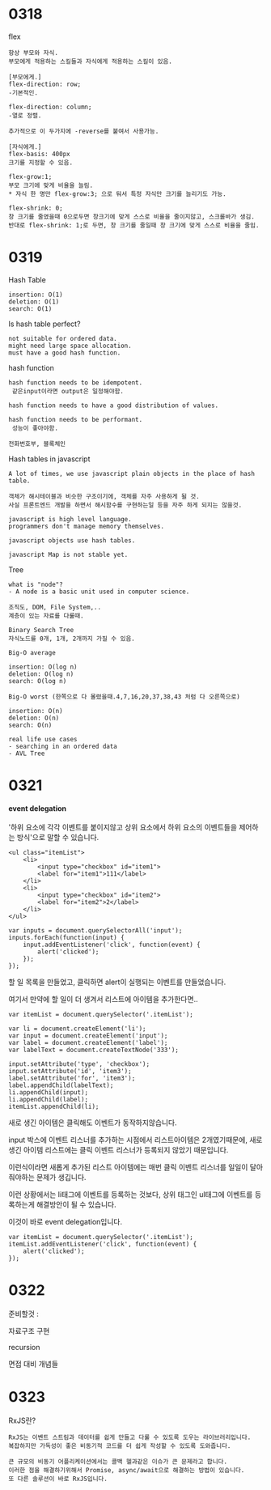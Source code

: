 <h1>
  0318
</h1>

flex

~~~
항상 부모와 자식.
부모에게 적용하는 스킬들과 자식에게 적용하는 스킬이 있음.

[부모에게.]
flex-direction: row;
-기본적인.

flex-direction: column;
-열로 정렬.

추가적으로 이 두가지에 -reverse를 붙여서 사용가능.

[자식에게.]
flex-basis: 400px
크기를 지정할 수 있음.

flex-grow:1;
부모 크기에 맞게 비율을 늘림.
* 자식 한 명만 flex-grow:3; 으로 둬서 특정 자식만 크기를 늘리기도 가능.

flex-shrink: 0;
창 크기를 줄였을때 0으로두면 창크기에 맞게 스스로 비율을 줄이지않고, 스크롤바가 생김.
반대로 flex-shrink: 1;로 두면, 창 크기를 줄일때 창 크기에 맞게 스스로 비율을 줄임.
~~~



<h1>
  0319
</h1>

Hash Table

```
insertion: O(1)
deletion: O(1)
search: O(1)
```

Is hash table perfect?

```
not suitable for ordered data.
might need large space allocation.
must have a good hash function.
```

hash function

```
hash function needs to be idempotent.
 같은input이라면 output은 일정해야함.

hash function needs to have a good distribution of values.

hash function needs to be performant.
 성능이 좋아야함.

```

```
전화번호부, 블록체인
```

Hash tables in javascript

```
A lot of times, we use javascript plain objects in the place of hash table.

객체가 해시테이블과 비슷한 구조이기에, 객체를 자주 사용하게 될 것.
사실 프론트엔드 개발을 하면서 해시함수를 구현하는일 등을 자주 하게 되지는 않을것.

javascript is high level language.
programmers don't manage memory themselves.

javascript objects use hash tables.

javascript Map is not stable yet.
```



Tree

```
what is "node"?
- A node is a basic unit used in computer science.
```

```
조직도, DOM, File System,..
계층이 있는 자료를 다룰때.
```

```
Binary Search Tree
자식노드를 0개, 1개, 2개까지 가질 수 있음.

Big-O average

insertion: O(log n)
deletion: O(log n)
search: O(log n)

Big-O worst (한쪽으로 다 몰렸을때.4,7,16,20,37,38,43 처럼 다 오른쪽으로)

insertion: O(n)
deletion: O(n)
search: O(n)
```

```
real life use cases
- searching in an ordered data
- AVL Tree
```



<h1>
  0321
</h1>



<h4>
    event delegation
</h4>

'하위 요소에 각각 이벤트를 붙이지않고 상위 요소에서 하위 요소의 이벤트들을 제어하는 방식'으로 말할 수 있습니다.

```
<ul class="itemList">
	<li>
		<input type="checkbox" id="item1">
		<label for="item1">111</label>
	</li>
	<li>
		<input type="checkbox" id="item2">
		<label for="item2">2</label>
	</li>
</ul>
```

```
var inputs = document.querySelectorAll('input');
inputs.forEach(function(input) {
	input.addEventListener('click', function(event) {
		alert('clicked');
	});
});
```

할 일 목록을 만들었고, 클릭하면 alert이 실행되는 이벤트를 만들었습니다.

여기서 만약에 할 일이 더 생겨서 리스트에 아이템을 추가한다면..

```
var itemList = document.querySelector('.itemList');

var li = document.createElement('li');
var input = document.createElement('input');
var label = document.createElement('label');
var labelText = document.createTextNode('333');

input.setAttribute('type', 'checkbox');
input.setAttribute('id', 'item3');
label.setAttribute('for', 'item3');
label.appendChild(labelText);
li.appendChild(input);
li.appendChild(label);
itemList.appendChild(li);
```

새로 생긴 아이템은 클릭해도 이벤트가 동작하지않습니다.

input 박스에 이벤트 리스너를 추가하는 시점에서 리스트아이템은 2개였기때문에, 새로 생긴 아이템 리스트에는 클릭 이벤트 리스너가 등록되지 않았기 때문입니다.

이런식이라면 새롭게 추가된 리스트 아이템에는 매번 클릭 이벤트 리스너를 일일이 달아줘야하는 문제가 생깁니다.

이런 상황에서는 li태그에 이벤트를 등록하는 것보다, 상위 태그인 ul태그에 이벤트를 등록하는게 해결방안이 될 수 있습니다.

이것이 바로 event delegation입니다.

```
var itemList = document.querySelector('.itemList');
itemList.addEventListener('click', function(event) {
	alert('clicked');
});
```



<h1>
  0322
</h1>

준비할것 : 

자료구조 구현

recursion

면접 대비 개념들



<h1>
  0323
</h1>

RxJS란?

~~~
RxJS는 이벤트 스트림과 데이터를 쉽게 만들고 다룰 수 있도록 도우는 라이브러리입니다.
복잡하지만 가독성이 좋은 비동기적 코드를 더 쉽게 작성할 수 있도록 도와줍니다.

큰 규모의 비동기 어플리케이션에서는 콜백 헬과같은 이슈가 큰 문제라고 합니다.
이러한 점을 해결하기위해서 Promise, async/await으로 해결하는 방법이 있습니다.
또 다른 솔루션이 바로 RxJS입니다.
~~~

